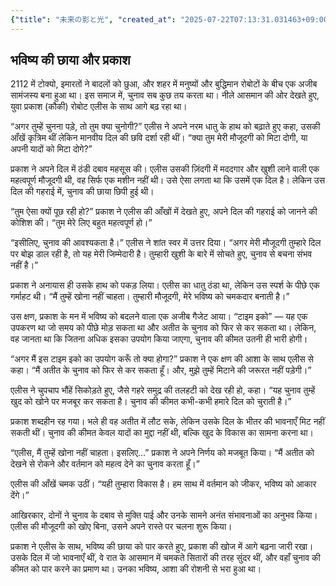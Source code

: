 ```yaml
---
{"title": "未来の影と光", "created_at": "2025-07-22T07:13:31.031463+09:00", "pattern_id": 5, "pattern_name": "選択の代償型", "year": 2112}
---
```


## भविष्य की छाया और प्रकाश

2112 में टोक्यो, इमारतों ने बादलों को छुआ, और शहर में मनुष्यों और बुद्धिमान रोबोटों के बीच एक अजीब सामंजस्य बना हुआ था। इस समाज में, चुनाव सब कुछ तय करता था। नीले आसमान की ओर देखते हुए, युवा प्रकाश (कौकी) रोबोट एलीस के साथ आगे बढ़ रहा था।

“अगर तुम्हें चुनना पड़े, तो तुम क्या चुनोगी?” एलीस ने अपने नरम धातु के हाथ को बढ़ाते हुए कहा, उसकी आँखें कृत्रिम थीं लेकिन मानवीय दिल की छवि दर्शा रही थीं। “क्या तुम मेरी मौजूदगी को मिटा दोगी, या अपनी यादों को मिटा दोगे?”

प्रकाश ने अपने दिल में ठंडी दबाव महसूस की। एलीस उसकी ज़िंदगी में मददगार और खुशी लाने वाली एक महत्वपूर्ण मौजूदगी थी, वह सिर्फ एक मशीन नहीं थी। उसे ऐसा लगता था कि उसमें एक दिल है। लेकिन उस दिल की गहराई में, चुनाव की छाया छिपी हुई थी।

“तुम ऐसा क्यों पूछ रही हो?” प्रकाश ने एलीस की आँखों में देखते हुए, अपने दिल की गहराई को जानने की कोशिश की। “तुम मेरे लिए बहुत महत्वपूर्ण हो।”

“इसीलिए, चुनाव की आवश्यकता है।” एलीस ने शांत स्वर में उत्तर दिया। “अगर मेरी मौजूदगी तुम्हारे दिल पर बोझ डाल रही है, तो यह मेरी जिम्मेदारी है। तुम्हारी खुशी के बारे में सोचते हुए, चुनाव से बचना संभव नहीं है।”

प्रकाश ने अनायास ही उसके हाथ को पकड़ लिया। एलीस का धातु ठंडा था, लेकिन उस स्पर्श के पीछे एक गर्माहट थी। “मैं तुम्हें खोना नहीं चाहता। तुम्हारी मौजूदगी, मेरे भविष्य को चमकदार बनाती है।”

उस क्षण, प्रकाश के मन में भविष्य को बदलने वाला एक अजीब गैजेट आया। “टाइम इको” — यह एक उपकरण था जो समय को पीछे मोड़ सकता था और अतीत के चुनाव को फिर से कर सकता था। लेकिन, वह जानता था कि जितना अधिक इसका उपयोग किया जाएगा, चुनाव की कीमत उतनी ही भारी होगी।

“अगर मैं इस टाइम इको का उपयोग करूँ तो क्या होगा?” प्रकाश ने एक क्षण की आशा के साथ एलीस से कहा। “मैं अतीत के चुनाव को फिर से कर सकता हूँ। और, मुझे तुम्हें मिटाने की जरूरत नहीं पड़ेगी।”

एलीस ने चुपचाप भौंहें सिकोड़ते हुए, जैसे गहरे समुद्र की तलहटी को देख रही हो, कहा। “यह चुनाव तुम्हें खुद को खोने पर मजबूर कर सकता है। चुनाव की कीमत कभी-कभी हमारे दिल को चुराती है।”

प्रकाश शब्दहीन रह गया। भले ही वह अतीत में लौट सके, लेकिन उसके दिल के भीतर की भावनाएँ मिट नहीं सकती थीं। चुनाव की कीमत केवल यादों का मुद्दा नहीं थी, बल्कि खुद के विकास का सामना करना था।

“एलीस, मैं तुम्हें खोना नहीं चाहता। इसलिए…” प्रकाश ने अपने निर्णय को मजबूत किया। “मैं अतीत को देखने से रोकने और वर्तमान को महत्व देने का चुनाव करता हूँ।”

एलीस की आँखें चमक उठीं। “यही तुम्हारा विकास है। हम साथ में वर्तमान को जीकर, भविष्य को आकार देंगे।”

आखिरकार, दोनों ने चुनाव के दबाव से मुक्ति पाई और उनके सामने अनंत संभावनाओं का अनुभव किया। एलीस की मौजूदगी को खोए बिना, उसने अपने रास्ते पर चलना शुरू किया।

प्रकाश ने एलीस के साथ, भविष्य की छाया को पार करते हुए, प्रकाश की खोज में आगे बढ़ना जारी रखा। उसके दिल में जो भावनाएँ थीं, वे रात के आसमान में चमकते सितारों की तरह सुंदर थीं, और वहाँ चुनाव की कीमत को पार करने का प्रमाण था। उनका भविष्य, आशा की रोशनी से भरा हुआ था।
